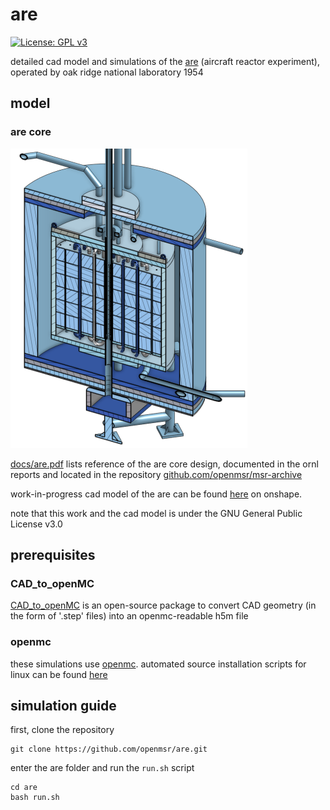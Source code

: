 # are
[![License: GPL v3](https://img.shields.io/badge/License-GPLv3-blue.svg)](https://www.gnu.org/licenses/gpl-3.0)

detailed cad model and simulations of the [are](https://en.wikipedia.org/wiki/Aircraft_Reactor_Experiment) (aircraft reactor experiment), operated by oak ridge national laboratory 1954

## model

### are core
![](figures/core.png)

[docs/are.pdf](docs/are.pdf) lists reference of the are core design, documented in the ornl reports and located in the repository [github.com/openmsr/msr-archive](https://github.com/openmsr/msr-archive/blob/master/README.md)

work-in-progress cad model of the are can be found [here](https://cad.onshape.com/documents/b83e5f739a4507bf06f2a2a9/w/9511a6ac44a9e4d439d86976/e/36d3d4af112bbf8cad7d521b?renderMode=0&uiState=62d907b3549a2247567bee8c) on onshape.

note that this work and the cad model is under the GNU General Public License v3.0

## prerequisites
### CAD_to_openMC
[CAD_to_openMC](https://github.com/openmsr/CAD_to_openMC) is an open-source package to convert CAD geometry (in the form of '.step' files) into an openmc-readable h5m file

### openmc
these simulations use [openmc](https://docs.openmc.org/en/stable/). automated source installation scripts for linux can be found [here](https://github.com/openmsr/openmc_install_scripts)

## simulation guide

first, clone the repository

```
git clone https://github.com/openmsr/are.git
```

enter the are folder and run the `run.sh` script

```
cd are
bash run.sh
```
